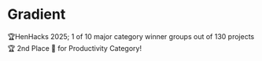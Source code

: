 # Gradient
🏆HenHacks 2025; 1 of 10 major category winner groups out of 130 projects🏆
2nd Place 🥈 for Productivity Category!
